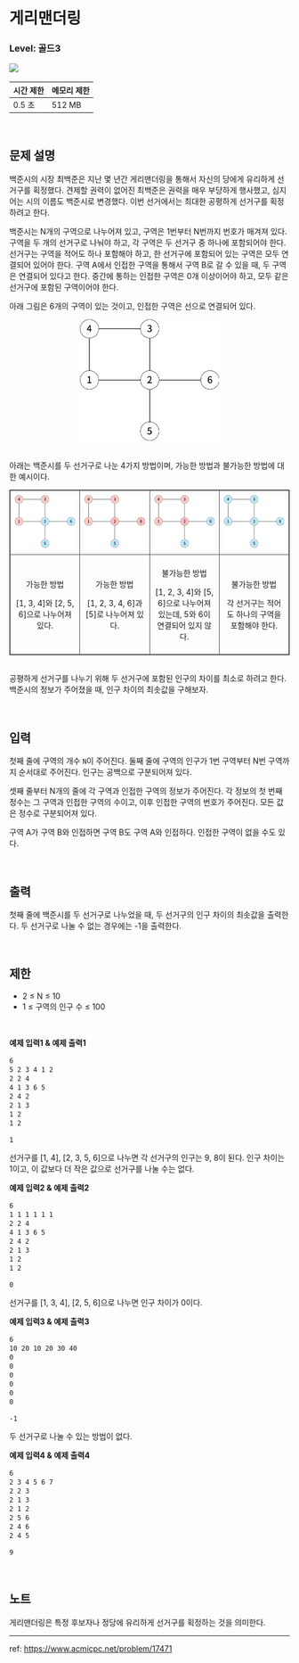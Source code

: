 # 게리맨더링

### Level: 골드3

<img src="https://d2gd6pc034wcta.cloudfront.net/tier/13.svg" style="width: 20px" />

<br>

| 시간 제한 | 메모리 제한 |
| -------- | ---------- |
| 0.5 초 | 512 MB |

<br>

## 문제 설명

백준시의 시장 최백준은 지난 몇 년간 게리맨더링을 통해서 자신의 당에게 유리하게 선거구를 획정했다. 견제할 권력이 없어진 최백준은 권력을 매우 부당하게 행사했고, 심지어는 시의 이름도 백준시로 변경했다. 이번 선거에서는 최대한 공평하게 선거구를 획정하려고 한다.

백준시는 N개의 구역으로 나누어져 있고, 구역은 1번부터 N번까지 번호가 매겨져 있다. 구역을 두 개의 선거구로 나눠야 하고, 각 구역은 두 선거구 중 하나에 포함되어야 한다. 선거구는 구역을 적어도 하나 포함해야 하고, 한 선거구에 포함되어 있는 구역은 모두 연결되어 있어야 한다. 구역 A에서 인접한 구역을 통해서 구역 B로 갈 수 있을 때, 두 구역은 연결되어 있다고 한다. 중간에 통하는 인접한 구역은 0개 이상이어야 하고, 모두 같은 선거구에 포함된 구역이어야 한다.

아래 그림은 6개의 구역이 있는 것이고, 인접한 구역은 선으로 연결되어 있다.

<img src="./exam_1.png" style="width: 250px; display: block; margin: 0 auto" alt="exam_1" />
<br>

아래는 백준시를 두 선거구로 나눈 4가지 방법이며, 가능한 방법과 불가능한 방법에 대한 예시이다.

<table style="margin: 0 auto; border: 1px solid rgb(82, 82, 82); border-spacing: 0; border-collaps: collapse">
  <tbody>
    <tr>
      <td style="text-align: center; width: 25%; border: 1px solid rgb(82, 82, 82); padding: 8px">
        <img src="./exam_2.png" style="width: 100%; max-width: 250px" alt="exam_2" />
      </td>
      <td style="text-align: center; width: 25%; border: 1px solid rgb(82, 82, 82); padding: 8px">
        <img src="./exam_3.png" style="width: 100%; max-width: 250px" alt="exam_3" />
      </td>
      <td style="text-align: center; width: 25%; border: 1px solid rgb(82, 82, 82); padding: 8px">
        <img src="./exam_4.png" style="width: 100%; max-width: 250px" alt="exam_4" />
      </td>
      <td style="text-align: center; width: 25%; border: 1px solid rgb(82, 82, 82); padding: 8px">
        <img src="./exam_5.png" style="width: 100%; max-width: 250px" alt="exam_5" />
      </td>
    </tr>
    <tr>
      <td style="text-align: center; width: 25%; border: 1px solid rgb(82, 82, 82); padding: 8px">
        <p>가능한 방법</p>
        <p>[1, 3, 4]와 [2, 5, 6]으로 나누어져 있다.</p>
      </td>
      <td style="text-align: center; width: 25%; border: 1px solid rgb(82, 82, 82); padding: 8px">
        <p>가능한 방법</p>
        <p>[1, 2, 3, 4, 6]과 [5]로 나누어져 있다.</p>
      </td>
      <td style="text-align: center; width: 25%; border: 1px solid rgb(82, 82, 82); padding: 8px">
        <p>불가능한 방법</p>
        <p>[1, 2, 3, 4]와 [5, 6]으로 나누어져 있는데, 5와 6이 연결되어 있지 않다.</p>
      </td>
      <td style="text-align: center; width: 25%; border: 1px solid rgb(82, 82, 82); padding: 8px">
        <p>불가능한 방법</p>
        <p>각 선거구는 적어도 하나의 구역을 포함해야 한다.</p>
      </td>
    </tr>
  </tbody>
</table>

<br>

공평하게 선거구를 나누기 위해 두 선거구에 포함된 인구의 차이를 최소로 하려고 한다. 백준시의 정보가 주어졌을 때, 인구 차이의 최솟값을 구해보자.

<br>

## 입력

첫째 줄에 구역의 개수 `N`이 주어진다. 둘째 줄에 구역의 인구가 1번 구역부터 N번 구역까지 순서대로 주어진다. 인구는 공백으로 구분되어져 있다.

셋째 줄부터 N개의 줄에 각 구역과 인접한 구역의 정보가 주어진다. 각 정보의 첫 번째 정수는 그 구역과 인접한 구역의 수이고, 이후 인접한 구역의 번호가 주어진다. 모든 값은 정수로 구분되어져 있다.

구역 A가 구역 B와 인접하면 구역 B도 구역 A와 인접하다. 인접한 구역이 없을 수도 있다.

<br>

## 출력

첫째 줄에 백준시를 두 선거구로 나누었을 때, 두 선거구의 인구 차이의 최솟값을 출력한다. 두 선거구로 나눌 수 없는 경우에는 -1을 출력한다.

<br>

## 제한

- 2 ≤ N ≤ 10
- 1 ≤ 구역의 인구 수 ≤ 100

<br>

**예제 입력1 & 예제 출력1**

```
6
5 2 3 4 1 2
2 2 4
4 1 3 6 5
2 4 2
2 1 3
1 2
1 2

```

```
1

```

선거구를 [1, 4], [2, 3, 5, 6]으로 나누면 각 선거구의 인구는 9, 8이 된다. 인구 차이는 1이고, 이 값보다 더 작은 값으로 선거구를 나눌 수는 없다.

**예제 입력2 & 예제 출력2**

```
6
1 1 1 1 1 1
2 2 4
4 1 3 6 5
2 4 2
2 1 3
1 2
1 2

```

```
0

```

선거구를 [1, 3, 4], [2, 5, 6]으로 나누면 인구 차이가 0이다.

**예제 입력3 & 예제 출력3**

```
6
10 20 10 20 30 40
0
0
0
0
0
0

```

```
-1

```

두 선거구로 나눌 수 있는 방법이 없다.

**예제 입력4 & 예제 출력4**

```
6
2 3 4 5 6 7
2 2 3
2 1 3
2 1 2
2 5 6
2 4 6
2 4 5

```

```
9

```

<br>

## 노트

게리맨더링은 특정 후보자나 정당에 유리하게 선거구를 획정하는 것을 의미한다.

---

ref: https://www.acmicpc.net/problem/17471